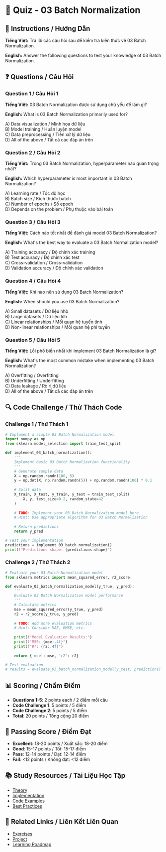 # 🧠 Quiz - 03 Batch Normalization

## 📝 Instructions / Hướng Dẫn

**Tiếng Việt:** Trả lời các câu hỏi sau để kiểm tra kiến thức về 03 Batch Normalization.

**English:** Answer the following questions to test your knowledge of 03 Batch Normalization.

## ❓ Questions / Câu Hỏi

### Question 1 / Câu Hỏi 1
**Tiếng Việt:** 03 Batch Normalization được sử dụng chủ yếu để làm gì?

**English:** What is 03 Batch Normalization primarily used for?

A) Data visualization / Minh họa dữ liệu  
B) Model training / Huấn luyện model  
C) Data preprocessing / Tiền xử lý dữ liệu  
D) All of the above / Tất cả các đáp án trên

### Question 2 / Câu Hỏi 2
**Tiếng Việt:** Trong 03 Batch Normalization, hyperparameter nào quan trọng nhất?

**English:** Which hyperparameter is most important in 03 Batch Normalization?

A) Learning rate / Tốc độ học  
B) Batch size / Kích thước batch  
C) Number of epochs / Số epoch  
D) Depends on the problem / Phụ thuộc vào bài toán

### Question 3 / Câu Hỏi 3
**Tiếng Việt:** Cách nào tốt nhất để đánh giá model 03 Batch Normalization?

**English:** What's the best way to evaluate a 03 Batch Normalization model?

A) Training accuracy / Độ chính xác training  
B) Test accuracy / Độ chính xác test  
C) Cross-validation / Cross-validation  
D) Validation accuracy / Độ chính xác validation

### Question 4 / Câu Hỏi 4
**Tiếng Việt:** Khi nào nên sử dụng 03 Batch Normalization?

**English:** When should you use 03 Batch Normalization?

A) Small datasets / Dữ liệu nhỏ  
B) Large datasets / Dữ liệu lớn  
C) Linear relationships / Mối quan hệ tuyến tính  
D) Non-linear relationships / Mối quan hệ phi tuyến

### Question 5 / Câu Hỏi 5
**Tiếng Việt:** Lỗi phổ biến nhất khi implement 03 Batch Normalization là gì?

**English:** What's the most common mistake when implementing 03 Batch Normalization?

A) Overfitting / Overfitting  
B) Underfitting / Underfitting  
C) Data leakage / Rò rỉ dữ liệu  
D) All of the above / Tất cả các đáp án trên

## 🔍 Code Challenge / Thử Thách Code

### Challenge 1 / Thử Thách 1
```python
# Implement a simple 03 Batch Normalization model
import numpy as np
from sklearn.model_selection import train_test_split

def implement_03_batch_normalization():
    '''
    Implement basic 03 Batch Normalization functionality
    '''
    # Generate sample data
    X = np.random.randn(100, 5)
    y = np.dot(X, np.random.randn(5)) + np.random.randn(100) * 0.1
    
    # Split data
    X_train, X_test, y_train, y_test = train_test_split(
        X, y, test_size=0.2, random_state=42
    )
    
    # TODO: Implement your 03 Batch Normalization model here
    # Hint: Use appropriate algorithm for 03 Batch Normalization
    
    # Return predictions
    return y_pred

# Test your implementation
predictions = implement_03_batch_normalization()
print(f"Predictions shape: {predictions.shape}")
```

### Challenge 2 / Thử Thách 2
```python
# Evaluate your 03 Batch Normalization model
from sklearn.metrics import mean_squared_error, r2_score

def evaluate_03_batch_normalization_model(y_true, y_pred):
    '''
    Evaluate 03 Batch Normalization model performance
    '''
    # Calculate metrics
    mse = mean_squared_error(y_true, y_pred)
    r2 = r2_score(y_true, y_pred)
    
    # TODO: Add more evaluation metrics
    # Hint: Consider MAE, RMSE, etc.
    
    print(f"Model Evaluation Results:")
    print(f"MSE: {mse:.4f}")
    print(f"R²: {r2:.4f}")
    
    return {'mse': mse, 'r2': r2}

# Test evaluation
# results = evaluate_03_batch_normalization_model(y_test, predictions)
```

## 📊 Scoring / Chấm Điểm

- **Questions 1-5**: 2 points each / 2 điểm mỗi câu
- **Code Challenge 1**: 5 points / 5 điểm
- **Code Challenge 2**: 5 points / 5 điểm
- **Total**: 20 points / Tổng cộng 20 điểm

## 🎯 Passing Score / Điểm Đạt

- **Excellent**: 18-20 points / Xuất sắc: 18-20 điểm
- **Good**: 15-17 points / Tốt: 15-17 điểm  
- **Pass**: 12-14 points / Đạt: 12-14 điểm
- **Fail**: <12 points / Không đạt: <12 điểm

## 📚 Study Resources / Tài Liệu Học Tập

- [Theory](./THEORY_03_batch_normalization.md)
- [Implementation](./IMPLEMENTATION_03_batch_normalization.md)
- [Code Examples](./CODE_EXAMPLES_03_batch_normalization.md)
- [Best Practices](./BEST_PRACTICES_03_batch_normalization.md)

## 🔗 Related Links / Liên Kết Liên Quan

- [Exercises](./EXERCISES_03_batch_normalization.md)
- [Project](./PROJECT_03_batch_normalization.md)
- [Learning Roadmap](./LEARNING_ROADMAP_03_batch_normalization.md)
